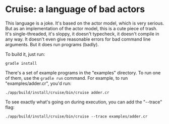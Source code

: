 # Cruise: a language of bad actors

This language is a joke. It's based on the actor model, which is very serious.
But as an implementation of the actor model, this is a cute piece of trash.
It's single-threaded, it's sloppy, it doesn't typecheck, it doesn't compile in
any way. It doesn't even give reasonable errors for bad command line arguments.
But it does run programs (badly).

To build it, just run:

```
gradle install
```

There's a set of example programs in the "examples" directory. To run
one of them, use the `gradle run` command. For example, to run "examples/adder.cr",
you'd run:

```
./app/build/install/cruise/bin/cruise adder.cr
```

To see exactly what's going on during execution, you can add the
"--trace" flag:

```
./app/build/install/cruise/bin/cruise --trace examples/adder.cr
```


